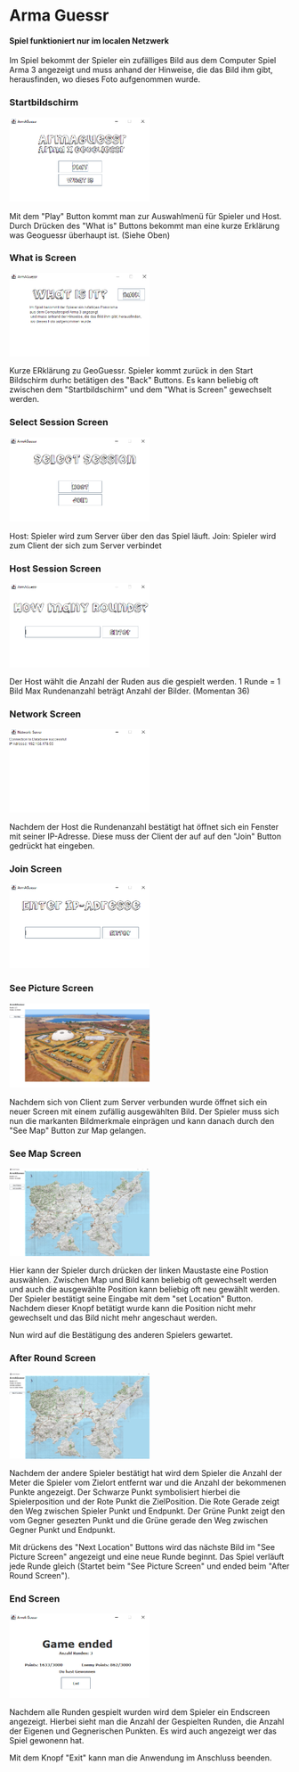 # Arma Guessr

#### Spiel funktioniert nur im localen Netzwerk

Im Spiel bekommt der Spieler ein zufälliges Bild aus
dem Computer Spiel Arma 3 angezeigt und muss anhand der Hinweise, die das Bild ihm gibt, 
herausfinden, wo dieses Foto aufgenommen wurde.

### Startbildschirm

<img src="READMEpictures/Start.PNG" width="50%">

Mit dem "Play" Button kommt man zur Auswahlmenü für Spieler und Host.
Durch Drücken des "What is" Buttons bekommt man eine kurze Erklärung was Geoguessr überhaupt ist. (Siehe Oben)

### What is Screen

<img src="READMEpictures/WhatIs.PNG" width="50%">

Kurze ERklärung zu GeoGuessr.
Spieler kommt zurück in den Start Bildschirm durhc betätigen des "Back" Buttons.
Es kann beliebig oft zwischen dem "Startbildschirm" und dem "What is Screen" gewechselt werden.


### Select Session Screen

<img src="READMEpictures/SelectSession.PNG" width="50%">

Host:
Spieler wird zum Server über den das Spiel läuft.
Join:
Spieler wird zum Client der sich zum Server verbindet

### Host Session Screen

<img src="READMEpictures/SelectRoundAnz.PNG" width="50%">

Der Host wählt die Anzahl der Ruden aus die gespielt werden.
1 Runde = 1 Bild
Max Rundenanzahl beträgt Anzahl der Bilder. (Momentan 36)

### Network Screen

<img src="READMEpictures/IP-Adresse.PNG" width="50%">

Nachdem der Host die Rundenanzahl bestätigt hat öffnet sich ein Fenster mit seiner IP-Adresse.
Diese muss der Client der auf auf den "Join" Button gedrückt hat eingeben.

### Join Screen
<img src="READMEpictures/EnterIP.PNG" width="50%">

### See Picture Screen

<img src="READMEpictures/SeePicture.PNG" width="50%">

Nachdem sich von Client zum Server verbunden wurde öffnet sich ein neuer Screen mit einem zufällig ausgewählten Bild.
Der Spieler muss sich nun die markanten Bildmerkmale einprägen und kann danach durch den "See Map" Button zur Map gelangen.

### See Map Screen

<img src="READMEpictures/seeMap.PNG" width="50%">

Hier kann der Spieler durch drücken der linken Maustaste eine Postion auswählen.
Zwischen Map und Bild kann beliebig oft gewechselt werden und auch die ausgewählte Position kann beliebig oft neu gewählt werden.
Der Spieler bestätigt seine Eingabe mit dem "set Location" Button. Nachdem dieser Knopf betätigt wurde kann die Position nicht mehr gewechselt 
und das Bild nicht mehr angeschaut werden.

Nun wird auf die Bestätigung des anderen Spielers gewartet.

### After Round Screen

<img src="READMEpictures/AfterSetLocation.PNG" width="50%">

Nachdem der andere Spieler bestätigt hat wird dem Spieler die Anzahl der Meter die Spieler vom Zielort entfernt war und die Anzahl der bekommenen Punkte angezeigt.
Der Schwarze Punkt symbolisiert hierbei die Spielerposition und der Rote Punkt die ZielPosition.
Die Rote Gerade zeigt den Weg zwischen Spieler Punkt und Endpunkt.
Der Grüne Punkt zeigt den vom Gegner gesezten Punkt und die Grüne gerade den Weg zwischen Gegner Punkt und Endpunkt.

Mit drückens des "Next Location" Buttons wird das nächste Bild im "See Picture Screen" angezeigt und eine neue Runde beginnt.
Das Spiel verläuft jede Runde gleich (Startet beim "See Picture Screen" und ended beim "After Round Screen").

### End Screen

<img src="READMEpictures/GameEnded.PNG" width="50%">

Nachdem alle Runden gespielt wurden wird dem Spieler ein Endscreen angezeigt.
Hierbei sieht man die Anzahl der Gespielten Runden, die Anzahl der Eigenen und Gegnerischen Punkten.
Es wird auch angezeigt wer das Spiel gewonenn hat.

Mit dem Knopf "Exit" kann man die Anwendung im Anschluss beenden.

